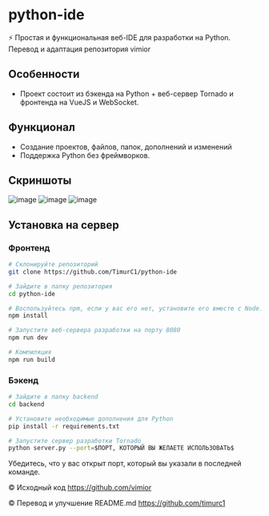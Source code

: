 # python-ide
⚡ Простая и функциональная веб-IDE для разработки на Python. Перевод и адаптация репозитория vimior

## Особенности
- Проект состоит из бэкенда на Python + веб-сервер Tornado и фронтенда на VueJS и WebSocket.
## Функционал
- Создание проектов, файлов, папок, дополнений и изменений
- Поддержка Python без фреймворков.
## Скриншоты
![image](doc/img/ide/code.png)
![image](doc/img/ide/complete.png)
![image](doc/img/ide/run.png)
## Установка на сервер
### Фронтенд
``` bash
# Склонируйте репозиторий
git clone https://github.com/TimurC1/python-ide

# Зайдите в папку репозитория
cd python-ide

# Воспользуйтесь npm, если у вас его нет, установите его вместе с Node.js: https://nodejs.org/en/download/
npm install

# Запустите веб-сервера разработки на порту 8080
npm run dev

# Компиляция
npm run build 
```
### Бэкенд
``` bash
# Зайдите в папку backend
cd backend

# Установите необходимые дополнения для Python
pip install -r requirements.txt

# Запустите сервер разработки Tornado
python server.py --port=$ПОРТ, КОТОРЫЙ ВЫ ЖЕЛАЕТЕ ИСПОЛЬЗОВАТЬ$
```
Убедитесь, что у вас открыт порт, который вы указали в последней команде.

© Исходный код https://github.com/vimior

© Перевод и улучшение README.md https://github.com/timurc1
